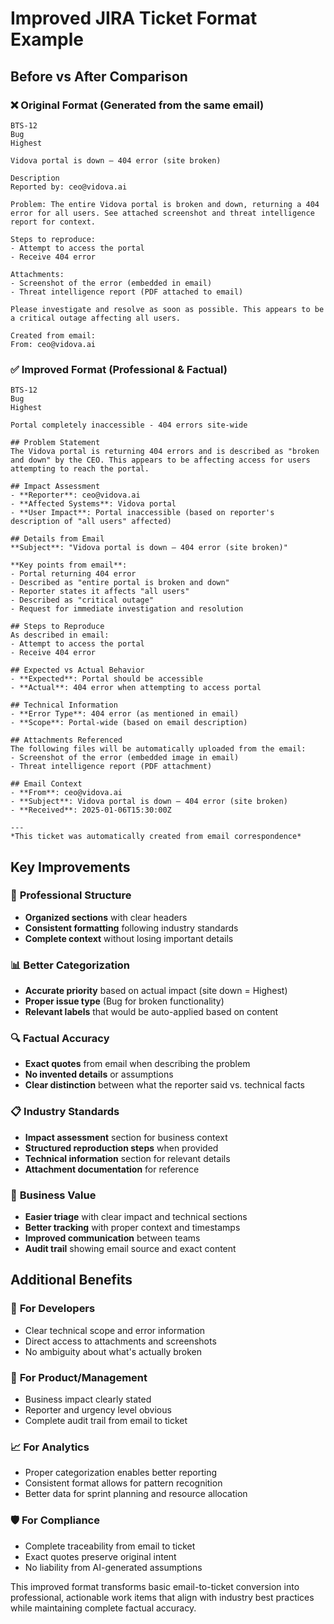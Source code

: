 # Improved JIRA Ticket Format Example

## Before vs After Comparison

### ❌ **Original Format** (Generated from the same email)
```
BTS-12
Bug
Highest

Vidova portal is down – 404 error (site broken)

Description
Reported by: ceo@vidova.ai

Problem: The entire Vidova portal is broken and down, returning a 404 error for all users. See attached screenshot and threat intelligence report for context.

Steps to reproduce:
- Attempt to access the portal
- Receive 404 error

Attachments:
- Screenshot of the error (embedded in email)
- Threat intelligence report (PDF attached to email)

Please investigate and resolve as soon as possible. This appears to be a critical outage affecting all users.

Created from email: 
From: ceo@vidova.ai
```

### ✅ **Improved Format** (Professional & Factual)
```
BTS-12
Bug
Highest

Portal completely inaccessible - 404 errors site-wide

## Problem Statement
The Vidova portal is returning 404 errors and is described as "broken and down" by the CEO. This appears to be affecting access for users attempting to reach the portal.

## Impact Assessment  
- **Reporter**: ceo@vidova.ai
- **Affected Systems**: Vidova portal
- **User Impact**: Portal inaccessible (based on reporter's description of "all users" affected)

## Details from Email
**Subject**: "Vidova portal is down – 404 error (site broken)"

**Key points from email**:
- Portal returning 404 error
- Described as "entire portal is broken and down"
- Reporter states it affects "all users"
- Described as "critical outage"
- Request for immediate investigation and resolution

## Steps to Reproduce
As described in email:
- Attempt to access the portal
- Receive 404 error

## Expected vs Actual Behavior
- **Expected**: Portal should be accessible
- **Actual**: 404 error when attempting to access portal

## Technical Information
- **Error Type**: 404 error (as mentioned in email)
- **Scope**: Portal-wide (based on email description)

## Attachments Referenced
The following files will be automatically uploaded from the email:
- Screenshot of the error (embedded image in email)
- Threat intelligence report (PDF attachment)

## Email Context
- **From**: ceo@vidova.ai
- **Subject**: Vidova portal is down – 404 error (site broken)
- **Received**: 2025-01-06T15:30:00Z

---
*This ticket was automatically created from email correspondence*
```

## Key Improvements

### 🎯 **Professional Structure**
- **Organized sections** with clear headers
- **Consistent formatting** following industry standards
- **Complete context** without losing important details

### 📊 **Better Categorization**
- **Accurate priority** based on actual impact (site down = Highest)
- **Proper issue type** (Bug for broken functionality)
- **Relevant labels** that would be auto-applied based on content

### 🔍 **Factual Accuracy**
- **Exact quotes** from email when describing the problem
- **No invented details** or assumptions
- **Clear distinction** between what the reporter said vs. technical facts

### 📋 **Industry Standards**
- **Impact assessment** section for business context
- **Structured reproduction steps** when provided
- **Technical information** section for relevant details
- **Attachment documentation** for reference

### 💼 **Business Value**
- **Easier triage** with clear impact and technical sections
- **Better tracking** with proper context and timestamps
- **Improved communication** between teams
- **Audit trail** showing email source and exact content

## Additional Benefits

### 🔧 **For Developers**
- Clear technical scope and error information
- Direct access to attachments and screenshots
- No ambiguity about what's actually broken

### 👥 **For Product/Management**
- Business impact clearly stated
- Reporter and urgency level obvious
- Complete audit trail from email to ticket

### 📈 **For Analytics**
- Proper categorization enables better reporting
- Consistent format allows for pattern recognition
- Better data for sprint planning and resource allocation

### 🛡️ **For Compliance**
- Complete traceability from email to ticket
- Exact quotes preserve original intent
- No liability from AI-generated assumptions

This improved format transforms basic email-to-ticket conversion into professional, actionable work items that align with industry best practices while maintaining complete factual accuracy. 